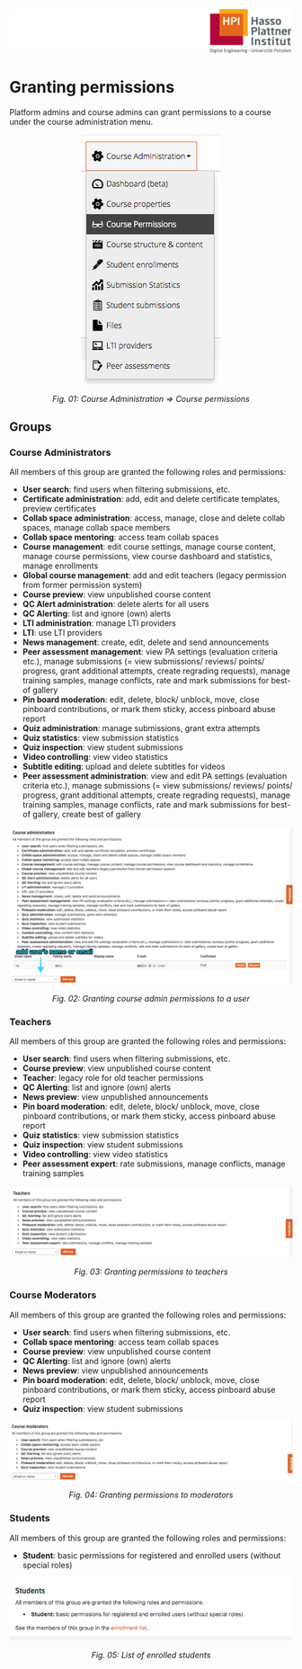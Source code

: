 ![HPI Logo](img/HPI_Logo.png)

# Granting permissions

Platform admins and course admins can grant permissions to a course under the course administration menu.
  
  <center>  


![course permissions](img/04a/permission_menu.png)

*Fig. 01: Course Administration => Course permissions*
</center>


## Groups

### Course Administrators

All members of this group are granted the following roles and permissions:

- **User search**: find users when filtering submissions, etc.
- **Certificate administration**: add, edit and delete certificate templates, preview certificates
- **Collab space administration**: access, manage, close and delete collab spaces, manage collab space members
- **Collab space mentoring**: access team collab spaces
- **Course management**: edit course settings, manage course content, manage course permissions, view course dashboard and statistics, manage enrollments
- **Global course management**: add and edit teachers (legacy permission from former permission system)
- **Course preview**: view unpublished course content
- **QC Alert administration**: delete alerts for all users
- **QC Alerting**: list and ignore (own) alerts
- **LTI administration**: manage LTI providers
- **LTI**: use LTI providers
- **News management**: create, edit, delete and send announcements
- **Peer assessment management**: view PA settings (evaluation criteria etc.), manage submissions (= view submissions/ reviews/ points/ progress, grant additional attempts, create regrading requests), manage training samples, manage conflicts, rate and mark submissions for best-of gallery
- **Pin board moderation**: edit, delete, block/ unblock, move, close pinboard contributions, or mark them sticky, access pinboard abuse report
- **Quiz administration**: manage submissions, grant extra attempts
- **Quiz statistics**: view submission statistics
- **Quiz inspection**: view student submissions
- **Video controlling**: view video statistics
- **Subtitle editing**: upload and delete subtitles for videos
- **Peer assessment administration**: view and edit PA settings (evaluation criteria etc.), manage submissions (= view submissions/ reviews/ points/ progress, grant additional attempts, create regrading requests), manage training samples, manage conflicts, rate and mark submissions for best-of gallery, create best of gallery  

  

<center>

![course permissions - course administrators](img/04a/course_administrators.png)

*Fig. 02: Granting course admin permissions to a user*
</center>

### Teachers

All members of this group are granted the following roles and permissions:

- **User search**: find users when filtering submissions, etc.
- **Course preview**: view unpublished course content
- **Teacher**: legacy role for old teacher permissions
- **QC Alerting**: list and ignore (own) alerts
- **News preview**: view unpublished announcements
- **Pin board moderation**: edit, delete, block/ unblock, move, close pinboard contributions, or mark them sticky, access pinboard abuse report
- **Quiz statistics**: view submission statistics
- **Quiz inspection**: view student submissions
- **Video controlling**: view video statistics
- **Peer assessment expert**: rate submissions, manage conflicts, manage training samples  

  

<center>

![course permissions - teachers](img/04a/teachers.png)

*Fig. 03: Granting permissions to teachers*
</center>  

### Course Moderators

All members of this group are granted the following roles and permissions:

- **User search**: find users when filtering submissions, etc.
- **Collab space mentoring**: access team collab spaces
- **Course preview**: view unpublished course content
- **QC Alerting**: list and ignore (own) alerts
- **News preview**: view unpublished announcements
- **Pin board moderation**: edit, delete, block/ unblock, move, close pinboard contributions, or mark them sticky, access pinboard abuse report
- **Quiz inspection**: view student submissions


<center>

![course permissions - course moderators](img/04a/course_moderators.png)

*Fig. 04: Granting permissions to moderators*
</center>

### Students
All members of this group are granted the following roles and permissions:

- **Student**: basic permissions for registered and enrolled users (without special roles)

<center>

![course permissions - students](img/04a/students.png)

*Fig. 05: List of enrolled students* 
</center>
